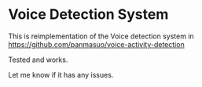 ﻿# Voice Detection System

This is reimplementation of the Voice detection system in https://github.com/panmasuo/voice-activity-detection

Tested and works.

Let me know if it has any issues.
